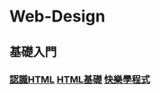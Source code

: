 # Web-Design
## 基礎入門 
  ### [認識HTML](https://zh.wikipedia.org/wiki/HTML)  [HTML基礎](https://developer.mozilla.org/zh-TW/docs/Learn/Getting_started_with_the_web/HTML_basics)  [快樂學程式](https://www.happycoding.today/posts/25)
  
